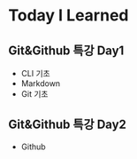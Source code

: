 # Today I Learned
## Git&Github 특강 Day1
- CLI 기초
- Markdown
- Git 기초

## Git&Github 특강 Day2
- Github